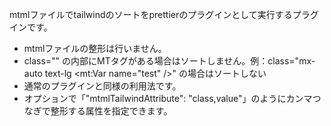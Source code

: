 mtmlファイルでtailwindのソートをprettierのプラグインとして実行するプラグインです。

* mtmlファイルの整形は行いません。
* class="" の内部にMTタグがある場合はソートしません。例：class="mx-auto text-lg <mt:Var name="test" />" の場合はソートしない
* 通常のプラグインと同様の利用法です。
* オプションで「"mtmlTailwindAttribute": "class,value"」のようにカンマつなぎで整形する属性を指定できます。